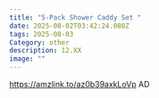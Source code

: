 ```yaml
---
title: "5-Pack Shower Caddy Set "
date: 2025-08-02T03:42:24.080Z
tags: 2025-08-03
Category: other
description: 12.XX
image: ""
---
```

https://amzlink.to/az0b39axkLoVp    AD